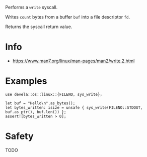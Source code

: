 Performs a `write` syscall.

Writes `count` bytes from a buffer `buf` into a file descriptor `fd`.

Returns the syscall return value.

# Info
- <https://www.man7.org/linux/man-pages/man2/write.2.html>

# Examples
```
use devela::os::linux::{FILENO, sys_write};

let buf = "Hello\n".as_bytes();
let bytes_written: isize = unsafe { sys_write(FILENO::STDOUT, buf.as_ptr(), buf.len()) };
assert![bytes_written > 0];
```

# Safety
TODO
